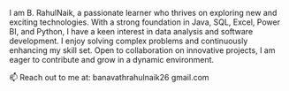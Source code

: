 
<!---
RahulNaik2611/RahulNaik2611 is a ✨ special ✨ repository because its `README.md` (this file) appears on your GitHub profile.
You can click the Preview link to take a look at your changes.
--->
I am B. RahulNaik, a passionate learner who thrives on exploring new and exciting technologies. With a strong foundation in Java, SQL, Excel, Power BI, and Python, I have a keen interest in data analysis and software development. I enjoy solving complex problems and continuously enhancing my skill set. Open to collaboration on innovative projects, I am eager to contribute and grow in a dynamic environment.

📫 Reach out to me at: banavathrahulnaik26
gmail.com
